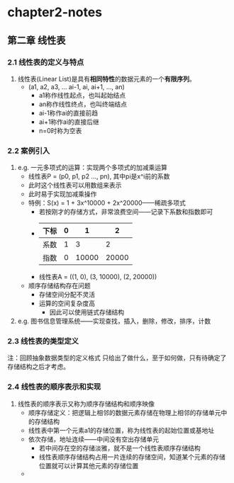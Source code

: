# chapter2-notes
## 第二章 线性表
### 2.1 线性表的定义与特点
1. 线性表(Linear List)是具有**相同特性**的数据元素的一个**有限序列**。
   - (a1, a2, a3, ... ai-1, ai, ai+1, ..., an)
     - a1称作线性起点，也叫起始结点
     - an称作线性终点，也叫终端结点
     - ai-1称作ai的直接前趋
     - ai+1称作ai的直接后继
     - n=0时称为空表
### 2.2 案例引入
1. e.g. 一元多项式的运算：实现两个多项式的加减乘运算
   - 线性表P = (p0, p1, p2 ..., pn), 其中pi是x^i前的系数
   - 此时这个线性表可以用数组来表示
   - 此时易于实现加减乘操作
   - 特例：S(x) = 1 + 3x^10000 + 2x^20000——稀疏多项式
     - 若按刚才的存储方式，非常浪费空间——记录下系数和指数即可
     - |下标|0|1|2|
       |----|----|----|----|
       |系数|1|3|2|
       |指数|0|10000|20000|
     - 线性表A = ((1, 0), (3, 10000), (2, 20000))
   - 顺序存储结构存在问题
     - 存储空间分配不灵活
     - 运算的空间复杂度高
       - 因此可以使用链式存储结构
2. e.g. 图书信息管理系统——实现查找，插入，删除，修改，排序，计数
### 2.3 线性表的类型定义
注：回顾抽象数据类型的定义格式
只给出了做什么，至于如何做，只有待确定了存储结构之后才考虑。
### 2.4 线性表的顺序表示和实现
1. 线性表的顺序表示又称为顺序存储结构和顺序映像
   - 顺序存储定义：把逻辑上相邻的数据元素存储在物理上相邻的存储单元中的存储结构
   - 线性表中第一个元素a1的存储位置，称为线性表的起始位置或基地址
   - 依次存储，地址连续——中间没有空出存储单元
     - 若中间存在空的存储淡雅，就不是一个线性表顺序存储结构
     - 线性表顺序存储结构占用一片连续的存储空间，知道某个元素的存储位置就可以计算其他元素的存储位置
   - 

